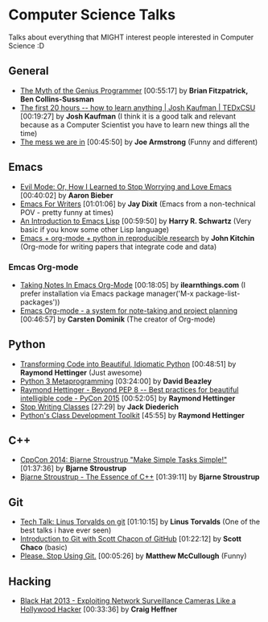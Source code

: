 # Computer Science Talks
Talks about everything that MIGHT interest people interested in Computer Science :D

## General
* [The Myth of the Genius Programmer](https://www.youtube.com/watch?v=0SARbwvhupQ) [00:55:17] by **Brian Fitzpatrick, Ben Collins-Sussman**
* [The first 20 hours -- how to learn anything | Josh Kaufman | TEDxCSU](https://www.youtube.com/watch?v=5MgBikgcWnY) [00:19:27] by **Josh Kaufman** (I think it is a good talk and relevant because as a Computer Scientist you have to learn new things all the time)
* [The mess we are in](https://www.youtube.com/watch?v=lKXe3HUG2l4) [00:45:50] by **Joe Armstrong** (Funny and different)

## Emacs
* [Evil Mode: Or, How I Learned to Stop Worrying and Love Emacs](https://www.youtube.com/watch?v=JWD1Fpdd4Pc) [00:40:02] by **Aaron Bieber**
* [Emacs For Writers](https://www.youtube.com/watch?v=FtieBc3KptU) [01:01:06] by **Jay Dixit** (Emacs from a non-technical POV - pretty funny at times)
* [An Introduction to Emacs Lisp](https://www.youtube.com/watch?v=2z-YBsd5snY) [00:59:50] by **Harry R. Schwartz** (Very basic if you know some other Lisp language)
* [Emacs + org-mode + python in reproducible research](https://www.youtube.com/watch?v=1-dUkyn_fZA) by **John Kitchin** (Org-mode for writing papers that integrate code and data)

### Emcas Org-mode
* [Taking Notes In Emacs Org-Mode](https://www.youtube.com/watch?v=bzZ09dAbLEE) [00:18:05] by **ilearnthings.com** (I prefer installation via Emacs package manager('M-x package-list-packages'))
* [Emacs Org-mode - a system for note-taking and project planning](https://www.youtube.com/watch?v=oJTwQvgfgMM) [00:46:57] by **Carsten Dominik** (The creator of Org-mode)

## Python
* [Transforming Code into Beautiful, Idiomatic Python](https://www.youtube.com/watch?v=OSGv2VnC0go) [00:48:51] by **Raymond Hettinger** (Just awesome)
* [Python 3 Metaprogramming](https://www.youtube.com/watch?v=sPiWg5jSoZI) [03:24:00] by **David Beazley**
* [Raymond Hettinger - Beyond PEP 8 -- Best practices for beautiful intelligible code - PyCon 2015](https://www.youtube.com/watch?v=wf-BqAjZb8M) [00:52:05] by **Raymond Hettinger**
* [Stop Writing Classes](https://www.youtube.com/watch?v=o9pEzgHorH0) [27:29] by **Jack Diederich**
* [Python's Class Development Toolkit](https://www.youtube.com/watch?v=HTLu2DFOdTg) [45:55] by **Raymond Hettinger**

## C++
* [CppCon 2014: Bjarne Stroustrup "Make Simple Tasks Simple!"](https://www.youtube.com/watch?v=nesCaocNjtQ) [01:37:36] by **Bjarne Stroustrup**
* [Bjarne Stroustrup - The Essence of C++](https://www.youtube.com/watch?v=86xWVb4XIyE) [01:39:11] by **Bjarne Stroustrup**

## Git
* [Tech Talk: Linus Torvalds on git](https://www.youtube.com/watch?v=4XpnKHJAok8) [01:10:15] by **Linus Torvalds** (One of the best talks i have ever seen)
* [Introduction to Git with Scott Chacon of GitHub](https://www.youtube.com/watch?v=ZDR433b0HJY) [01:22:12] by **Scott Chaco** (basic)
* [Please. Stop Using Git.](https://www.youtube.com/watch?v=o4PFDKIc2fs) [00:05:26] by **Matthew McCullough** (Funny)

## Hacking
* [Black Hat 2013 - Exploiting Network Surveillance Cameras Like a Hollywood Hacker](https://www.youtube.com/watch?v=B8DjTcANBx0) [00:33:36] by **Craig Heffner**
